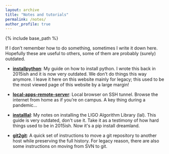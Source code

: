 ```yaml
---
layout: archive
title: "Notes and tutorials"
permalink: /notes/
author_profile: true
---
```


{% include base_path %}

If I don’t remember how to do something, sometimes I write it down here. Hopefully these are useful to others, some of them are probably (surely) outdated.


- **[installpython](/installpython/)**: My guide on how to install python. I wrote this back in 2015ish and it is now very outdated. We don't do things this way anymore. I leave it here on this website mainly for legacy; this used to be the most viewed page of this website by a large margin!

- **[local-apps-remote-server](/local-browser-remote-server/)**: Local browser on SSH tunnel. Browse the internet from home as if you’re on campus. A key thing during a pandemic…

- **[installlal](/installlal/)**: My notes on installing the LIGO Algorithm Library (lal). This guide is very outdated, don't use it. Take it as a testimony of how hard things used to be in 2015ish. Now it's a pip install dreamland.

- **[git2git](/git2git/)**: A quick set of instructions to move a git repository to another host while preserving the full history. For legacy reason, there are also some instructions on moving from SVN to git.